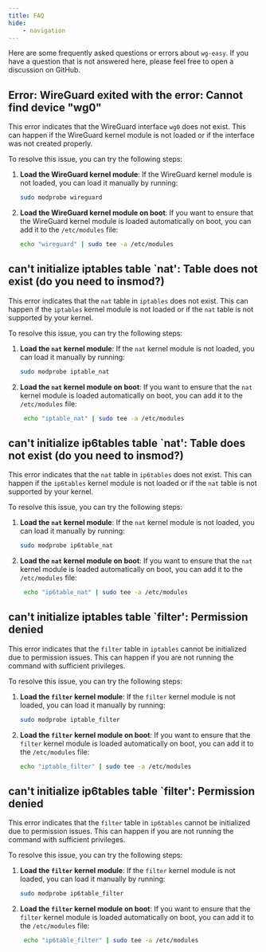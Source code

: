 ```yaml
---
title: FAQ
hide:
    - navigation
---
```


Here are some frequently asked questions or errors about `wg-easy`. If you have a question that is not answered here, please feel free to open a discussion on GitHub.

## Error: WireGuard exited with the error: Cannot find device "wg0"

This error indicates that the WireGuard interface `wg0` does not exist. This can happen if the WireGuard kernel module is not loaded or if the interface was not created properly.

To resolve this issue, you can try the following steps:

1. **Load the WireGuard kernel module**: If the WireGuard kernel module is not loaded, you can load it manually by running:

    ```bash
    sudo modprobe wireguard
    ```

2. **Load the WireGuard kernel module on boot**: If you want to ensure that the WireGuard kernel module is loaded automatically on boot, you can add it to the `/etc/modules` file:

    ```bash
    echo "wireguard" | sudo tee -a /etc/modules
    ```

## can't initialize iptables table `nat': Table does not exist (do you need to insmod?)

This error indicates that the `nat` table in `iptables` does not exist. This can happen if the `iptables` kernel module is not loaded or if the `nat` table is not supported by your kernel.

To resolve this issue, you can try the following steps:

1. **Load the `nat` kernel module**: If the `nat` kernel module is not loaded, you can load it manually by running:

    ```bash
    sudo modprobe iptable_nat
    ```

2. **Load the `nat` kernel module on boot**: If you want to ensure that the `nat` kernel module is loaded automatically on boot, you can add it to the `/etc/modules` file:

    ```bash
     echo "iptable_nat" | sudo tee -a /etc/modules
    ```

## can't initialize ip6tables table `nat': Table does not exist (do you need to insmod?)

This error indicates that the `nat` table in `ip6tables` does not exist. This can happen if the `ip6tables` kernel module is not loaded or if the `nat` table is not supported by your kernel.

To resolve this issue, you can try the following steps:

1. **Load the `nat` kernel module**: If the `nat` kernel module is not loaded, you can load it manually by running:

    ```bash
    sudo modprobe ip6table_nat
    ```

2. **Load the `nat` kernel module on boot**: If you want to ensure that the `nat` kernel module is loaded automatically on boot, you can add it to the `/etc/modules` file:

    ```bash
     echo "ip6table_nat" | sudo tee -a /etc/modules
    ```

## can't initialize iptables table `filter': Permission denied

This error indicates that the `filter` table in `iptables` cannot be initialized due to permission issues. This can happen if you are not running the command with sufficient privileges.

To resolve this issue, you can try the following steps:

1. **Load the `filter` kernel module**: If the `filter` kernel module is not loaded, you can load it manually by running:

    ```bash
    sudo modprobe iptable_filter
    ```

2. **Load the `filter` kernel module on boot**: If you want to ensure that the `filter` kernel module is loaded automatically on boot, you can add it to the `/etc/modules` file:

    ```bash
    echo "iptable_filter" | sudo tee -a /etc/modules
    ```

## can't initialize ip6tables table `filter': Permission denied

This error indicates that the `filter` table in `ip6tables` cannot be initialized due to permission issues. This can happen if you are not running the command with sufficient privileges.

To resolve this issue, you can try the following steps:

1. **Load the `filter` kernel module**: If the `filter` kernel module is not loaded, you can load it manually by running:

    ```bash
    sudo modprobe ip6table_filter
    ```

2. **Load the `filter` kernel module on boot**: If you want to ensure that the `filter` kernel module is loaded automatically on boot, you can add it to the `/etc/modules` file:

    ```bash
     echo "ip6table_filter" | sudo tee -a /etc/modules
    ```
